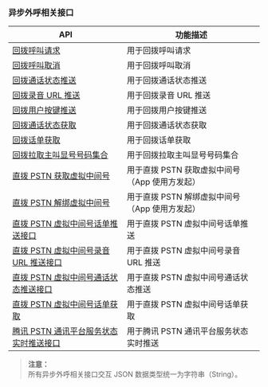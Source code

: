 ### 异步外呼相关接口
| API       | 功能描述                          |
| -------- | ----------------------------- |
| [回拨呼叫请求](http://tcecqpoc.fsphere.cn/document/product/610/11851) | 用于回拨呼叫请求 |
| [回拨呼叫取消](http://tcecqpoc.fsphere.cn/document/product/610/11850) | 用于回拨呼叫取消 |
| [回拨通话状态推送](http://tcecqpoc.fsphere.cn/document/product/610/11897) | 用于回拨通话状态推送 |
| [回拨录音 URL 推送](http://tcecqpoc.fsphere.cn/document/product/610/11896) | 用于回拨录音 URL 推送 |
| [回拨用户按键推送](http://tcecqpoc.fsphere.cn/document/product/610/11853) | 用于回拨用户按键推送 |
| [回拨通话状态获取](http://tcecqpoc.fsphere.cn/document/product/610/11898) | 用于回拨通话状态获取 |
| [回拨话单获取](http://tcecqpoc.fsphere.cn/document/product/610/11854) | 用于回拨话单获取 |
| [回拨拉取主叫显号号码集合](http://tcecqpoc.fsphere.cn/document/product/610/11852) | 用于回拨拉取主叫显号号码集合 |
| [直拨 PSTN 获取虚拟中间号](http://tcecqpoc.fsphere.cn/document/product/610/12009) | 用于直拨 PSTN 获取虚拟中间号（App 使用方发起） |
| [直拨 PSTN 解绑虚拟中间号](http://tcecqpoc.fsphere.cn/document/product/610/12068) | 用于直拨 PSTN 解绑虚拟中间号（App 使用方发起） |
| [直拨 PSTN 虚拟中间号话单推送接口](http://tcecqpoc.fsphere.cn/document/product/610/12011) | 用于直拨 PSTN 虚拟中间号话单推送 |
| [直拨 PSTN 虚拟中间号录音 URL 推送接口](http://tcecqpoc.fsphere.cn/document/product/610/12010) | 用于直拨 PSTN 虚拟中间号录音 URL 推送 |
| [直拨 PSTN 虚拟中间号通话状态推送接口](http://tcecqpoc.fsphere.cn/document/product/610/12067) | 用于直拨 PSTN 虚拟中间号通话状态推送 |
| [直拨 PSTN 虚拟中间号话单获取](http://tcecqpoc.fsphere.cn/document/product/610/12066) | 用于直拨 PSTN 虚拟中间号话单获取 |
| [腾讯 PSTN 通讯平台服务状态实时推送接口](http://tcecqpoc.fsphere.cn/document/product/610/12082) | 用于腾讯 PSTN 通讯平台服务状态实时推送 |


> **注意：**  
所有异步外呼相关接口交互 JSON 数据类型统一为字符串（String）。

















